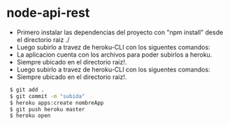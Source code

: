 # node-api-rest

- Primero instalar las dependencias del proyecto con "npm install" desde el directorio raiz ./
- Luego subirlo a travez de heroku-CLI con los siguentes comandos:
- La aplicacion cuenta con los archivos para poder subirlos a heroku.
- Siempre ubicado en el directorio raiz!.
- Luego subirlo a travez de heroku-CLI con los siguentes comandos:
- Siempre ubicado en el directorio raiz!.
```sh
 $ git add .
 $ git commit -m "subida"
 $ heroku apps:create nombreApp
 $ git push heroku master  
 $ heroku open            
```
